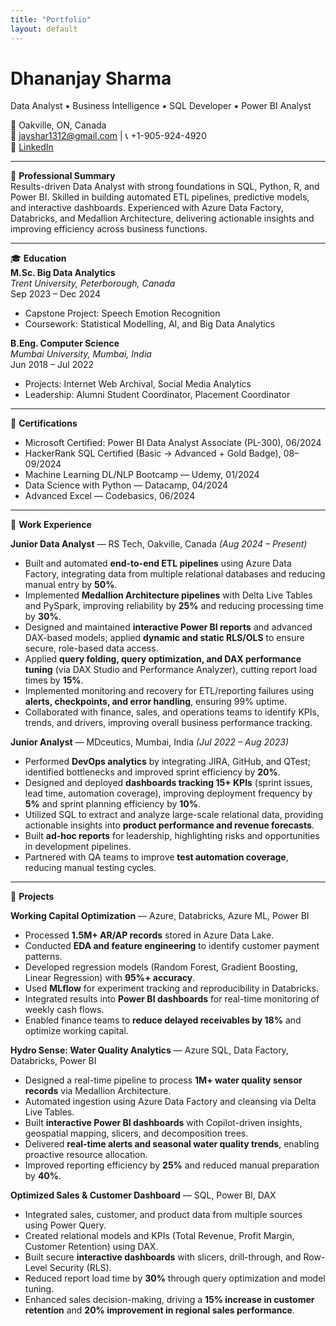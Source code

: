 ```yaml
---
title: "Portfolio"
layout: default
---
```



# Dhananjay Sharma
Data Analyst ▪ Business Intelligence ▪ SQL Developer ▪ Power BI Analyst  

📍 Oakville, ON, Canada  
📧 [jayshar1312@gmail.com](mailto:jayshar1312@gmail.com) | 📞 +1-905-924-4920  
🔗 [LinkedIn](http://www.linkedin.com/in/dhananjay-manoj-sharma-557827177)

---

📝 **Professional Summary**  
Results-driven Data Analyst with strong foundations in SQL, Python, R, and Power BI. Skilled in building automated ETL pipelines, predictive models, and interactive dashboards. Experienced with Azure Data Factory, Databricks, and Medallion Architecture, delivering actionable insights and improving efficiency across business functions.

---

🎓 **Education**  
**M.Sc. Big Data Analytics**  
*Trent University, Peterborough, Canada*  
Sep 2023 – Dec 2024  

- Capstone Project: Speech Emotion Recognition  
- Coursework: Statistical Modelling, AI, and Big Data Analytics  

**B.Eng. Computer Science**  
*Mumbai University, Mumbai, India*  
Jun 2018 – Jul 2022  

- Projects: Internet Web Archival, Social Media Analytics  
- Leadership: Alumni Student Coordinator, Placement Coordinator  

---

📜 **Certifications**  
- Microsoft Certified: Power BI Data Analyst Associate (PL-300), 06/2024  
- HackerRank SQL Certified (Basic → Advanced + Gold Badge), 08–09/2024  
- Machine Learning DL/NLP Bootcamp — Udemy, 01/2024  
- Data Science with Python — Datacamp, 04/2024  
- Advanced Excel — Codebasics, 06/2024  

---

💼 **Work Experience**

**Junior Data Analyst** — RS Tech, Oakville, Canada *(Aug 2024 – Present)*  
- Built and automated **end-to-end ETL pipelines** using Azure Data Factory, integrating data from multiple relational databases and reducing manual entry by **50%**.  
- Implemented **Medallion Architecture pipelines** with Delta Live Tables and PySpark, improving reliability by **25%** and reducing processing time by **30%**.  
- Designed and maintained **interactive Power BI reports** and advanced DAX-based models; applied **dynamic and static RLS/OLS** to ensure secure, role-based data access.  
- Applied **query folding, query optimization, and DAX performance tuning** (via DAX Studio and Performance Analyzer), cutting report load times by **15%**.  
- Implemented monitoring and recovery for ETL/reporting failures using **alerts, checkpoints, and error handling**, ensuring 99% uptime.  
- Collaborated with finance, sales, and operations teams to identify KPIs, trends, and drivers, improving overall business performance tracking.  

**Junior Analyst** — MDceutics, Mumbai, India *(Jul 2022 – Aug 2023)*  
- Performed **DevOps analytics** by integrating JIRA, GitHub, and QTest; identified bottlenecks and improved sprint efficiency by **20%**.  
- Designed and deployed **dashboards tracking 15+ KPIs** (sprint issues, lead time, automation coverage), improving deployment frequency by **5%** and sprint planning efficiency by **10%**.  
- Utilized SQL to extract and analyze large-scale relational data, providing actionable insights into **product performance and revenue forecasts**.  
- Built **ad-hoc reports** for leadership, highlighting risks and opportunities in development pipelines.  
- Partnered with QA teams to improve **test automation coverage**, reducing manual testing cycles.  

---

🌟 **Projects**

**Working Capital Optimization** — Azure, Databricks, Azure ML, Power BI  
- Processed **1.5M+ AR/AP records** stored in Azure Data Lake.  
- Conducted **EDA and feature engineering** to identify customer payment patterns.  
- Developed regression models (Random Forest, Gradient Boosting, Linear Regression) with **95%+ accuracy**.  
- Used **MLflow** for experiment tracking and reproducibility in Databricks.  
- Integrated results into **Power BI dashboards** for real-time monitoring of weekly cash flows.  
- Enabled finance teams to **reduce delayed receivables by 18%** and optimize working capital.  

**Hydro Sense: Water Quality Analytics** — Azure SQL, Data Factory, Databricks, Power BI  
- Designed a real-time pipeline to process **1M+ water quality sensor records** via Medallion Architecture.  
- Automated ingestion using Azure Data Factory and cleansing via Delta Live Tables.  
- Built **interactive Power BI dashboards** with Copilot-driven insights, geospatial mapping, slicers, and decomposition trees.  
- Delivered **real-time alerts and seasonal water quality trends**, enabling proactive resource allocation.  
- Improved reporting efficiency by **25%** and reduced manual preparation by **40%**.  

**Optimized Sales & Customer Dashboard** — SQL, Power BI, DAX  
- Integrated sales, customer, and product data from multiple sources using Power Query.  
- Created relational models and KPIs (Total Revenue, Profit Margin, Customer Retention) using DAX.  
- Built secure **interactive dashboards** with slicers, drill-through, and Row-Level Security (RLS).  
- Reduced report load time by **30%** through query optimization and model tuning.  
- Enhanced sales decision-making, driving a **15% increase in customer retention** and **20% improvement in regional sales performance**.  
